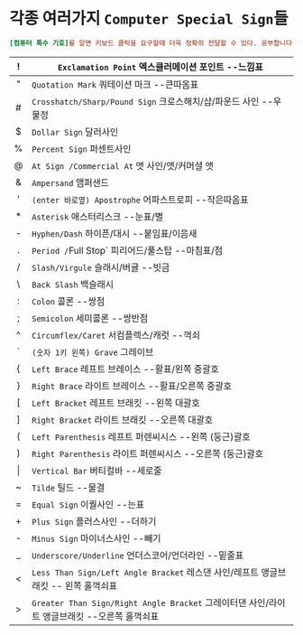 # 각종 여러가지 `Computer Special Sign`들

```ini
[컴퓨터 특수 기호]를 알면 키보드 클릭을 요구할때 더욱 정확히 전달할 수 있다. 공부합니다.
```

|  !  | `Exclamation Point` 엑스클러메이션 포인트 --느낌표                                          |
| :-: | ------------------------------------------------------------------------------------------- |
|  "  | `Quotation Mark` 쿼테이션 마크 --큰따옴표                                                   |
| \#  | `Crosshatch/Sharp/Pound Sign` 크로스해치/샵/파운드 사인 --우물정                            |
|  $  | `Dollar Sign` 달러사인                                                                      |
|  %  | `Percent Sign` 퍼센트사인                                                                   |
|  @  | `At Sign /Commercial At` 앳 사인/앳/커머셜 앳                                               |
|  &  | `Ampersand` 앰퍼샌드                                                                        |
|  '  | `(enter 바로옆) Apostrophe` 어파스트로피 --작은따옴표                                       |
| \*  | `Asterisk` 애스터리스크 --눈표/별                                                           |
|  -  | `Hyphen/Dash` 하이픈/대시 --붙임표/이음새                                                   |
|  .  | `Period /`Full Stop` 피리어드/풀스탑 --마침표/점                                            |
|  /  | `Slash/Virgule` 슬래시/버귤 --빗금                                                          |
| \\  | `Back Slash` 백슬래시                                                                       |
|  :  | `Colon` 콜론 --쌍점                                                                         |
|  ;  | `Semicolon` 세미콜론 --쌍반점                                                               |
|  ^  | `Circumflex/Caret` 서컴플렉스/캐럿 --꺽쇠                                                   |
| \`  | `(숫자 1키 왼쪽) Grave` 그레이브                                                            |
|  {  | `Left Brace` 레프트 브레이스 --활표/왼쪽 중괄호                                             |
|  }  | `Right Brace` 라이트 브레이스 --활표/오른쪽 중괄호                                          |
|  [  | `Left Bracket` 레프트 브래킷 --왼쪽 대괄호                                                  |
|  ]  | `Right Bracket` 라이트 브래킷 --오른쪽 대괄호                                               |
|  (  | `Left Parenthesis` 레프트 퍼렌씨시스 --왼쪽 (둥근)괄호                                      |
|  )  | `Right Parenthesis` 라이트 퍼렌씨시스 --오른쪽 (둥근)괄호                                   |
| \|  | `Vertical Bar` 버티컬바 --세로줄                                                            |
|  ~  | `Tilde` 틸드 --물결                                                                         |
|  =  | `Equal Sign` 이퀄사인 --는표                                                                |
|  +  | `Plus Sign` 플러스사인 --더하기                                                             |
|  -  | `Minus Sign` 마이너스사인 --빼기                                                            |
| \_  | `Underscore/Underline` 언더스코어/언더라인 --밑줄표                                         |
|  <  | `Less Than Sign/Left Angle Bracket` 레스댄 사인/레프트 앵글브래킷 -- 왼쪽 홀꺽쇠표          |
| \>  | `Greater Than Sign/Right Angle Bracket` 그레이터댄 사인/라이트 앵글브래킷 --오른쪽 홀꺽쇠표 |
